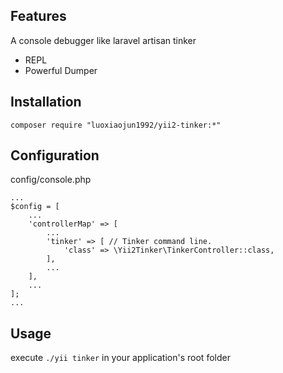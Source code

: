 ## Features
A console debugger like laravel artisan tinker

+ REPL
+ Powerful Dumper
## Installation
```
composer require "luoxiaojun1992/yii2-tinker:*"
```
## Configuration
config/console.php
```
...
$config = [
    ...
    'controllerMap' => [
        ...
        'tinker' => [ // Tinker command line.
            'class' => \Yii2Tinker\TinkerController::class,
        ],
        ...
    ],
    ...
];
...
```
## Usage
execute ```./yii tinker``` in your application's root folder
